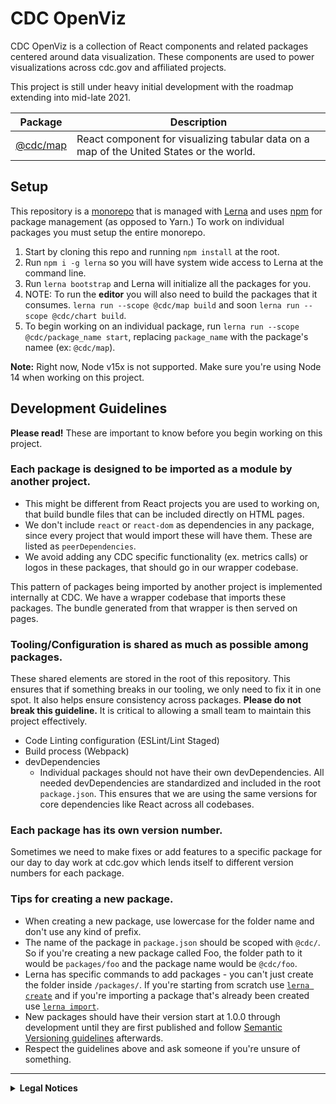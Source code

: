 # CDC OpenViz

CDC OpenViz is a collection of React components and related packages centered around data visualization. These components are used to power visualizations across cdc.gov and affiliated projects.

This project is still under heavy initial development with the roadmap extending into mid-late 2021.

| Package | Description |
| --- | ----------- |
| [@cdc/map](https://github.com/CDCgov/cdc-open-viz/tree/main/packages/map) | React component for visualizing tabular data on a map of the United States or the world. |

## Setup

This repository is a [monorepo](https://en.wikipedia.org/wiki/Monorepo) that is managed with [Lerna](https://github.com/lerna/lerna#readme) and uses [npm](https://www.npmjs.com/) for package management (as opposed to Yarn.) To work on individual packages you must setup the entire monorepo.

1. Start by cloning this repo and running `npm install` at the root. 
2. Run `npm i -g lerna` so you will have system wide access to Lerna at the command line.
3. Run `lerna bootstrap` and Lerna will initialize all the packages for you.
4. NOTE: To run the **editor** you will also need to build the packages that it consumes. `lerna run --scope @cdc/map build` and soon `lerna run --scope @cdc/chart build`.
5. To begin working on an individual package, run `lerna run --scope @cdc/package_name start`, replacing `package_name` with the package's namee (ex: `@cdc/map`).


**Note:** Right now, Node v15x is not supported. Make sure you're using Node 14 when working on this project.
## Development Guidelines

**Please read!** These are important to know before you begin working on this project.

### Each package is designed to be imported as a module by another project.
  * This might be different from React projects you are used to working on, that build bundle files that can be included directly on HTML pages.
  * We don't include `react` or `react-dom` as dependencies in any package, since every project that would import these will have them. These are listed as `peerDependencies`.
  * We avoid adding any CDC specific functionality (ex. metrics calls) or logos in these packages, that should go in our wrapper codebase.

This pattern of packages being imported by another project is implemented internally at CDC. We have a wrapper codebase that imports these packages. The bundle generated from that wrapper is then served on pages.

### Tooling/Configuration is shared as much as possible among packages.
These shared elements are stored in the root of this repository. This ensures that if something breaks in our tooling, we only need to fix it in one spot. It also helps ensure consistency across packages. **Please do not break this guideline.** It is critical to allowing a small team to maintain this project effectively.

  * Code Linting configuration (ESLint/Lint Staged)
  * Build process (Webpack)
  * devDependencies
    * Individual packages should not have their own devDependencies. All needed devDependencies are standardized and included in the root `package.json`. This ensures that we are using the same versions for core dependencies like React across all codebases.

### Each package has its own version number.

Sometimes we need to make fixes or add features to a specific package for our day to day work at cdc.gov which lends itself to different version numbers for each package.

### Tips for creating a new package.
  * When creating a new package, use lowercase for the folder name and don't use any kind of prefix.
  * The name of the package in `package.json` should be scoped with `@cdc/`. So if you're creating a new package called Foo, the folder path to it would be `packages/foo` and the package name would be `@cdc/foo`.
  * Lerna has specific commands to add packages - you can't just create the folder inside `/packages/`. If you're starting from scratch use [`lerna create`](https://www.npmjs.com/package/@lerna/create) and if you're importing a package that's already been created use [`lerna import`](https://www.npmjs.com/package/@lerna/import).
  * New packages should have their version start at 1.0.0 through development until they are first published and follow [Semantic Versioning guidelines](https://docs.npmjs.com/about-semantic-versioning) afterwards.
  * Respect the guidelines above and ask someone if you're unsure of something.
----
<details>
  <summary><strong>Legal Notices</strong></summary>

#### License

The repository utilizes code licensed under the terms of the Apache Software License and therefore is licensed under ASL v2 or later.

This source code in this repository is free: you can redistribute it and/or modify it under the terms of the Apache Software License version 2, or (at your option) any later version.

This source code in this repository is distributed in the hope that it will be useful, but WITHOUT ANY WARRANTY; without even the implied warranty of MERCHANTABILITY or FITNESS FOR A PARTICULAR PURPOSE. See the Apache Software License for more details.

The source code forked from other open source projects will inherit its license.

#### Attribution

Some icons used by this project are from [Font Awesome](https://fontawesome.com/).

#### Public Domain

This repository constitutes a work of the United States Government and is not subject to domestic copyright protection under 17 USC § 105. This repository is in the public domain within the United States, and copyright and related rights in the work worldwide are waived through the [CC0 1.0 Universal public domain dedication](https://creativecommons.org/publicdomain/zero/1.0/). All contributions to this repository will be released under the CC0 dedication. By submitting a pull request you are agreeing to comply with this waiver of copyright interest.

#### Records Management

This repository is not a source of government records, but is a copy to increase collaboration and collaborative potential. All government records will be published through the [CDC web site](https://www.cdc.gov/).

#### Privacy

This repository contains only non-sensitive, publicly available data and information. All material and community participation is covered by the [Disclaimer](https://github.com/CDCgov/template/blob/master/DISCLAIMER.md) and [Code of Conduct](https://github.com/CDCgov/template/blob/master/code-of-conduct.md). For more information about CDC's privacy policy, please visit http://www.cdc.gov/other/privacy.html.
</details>
